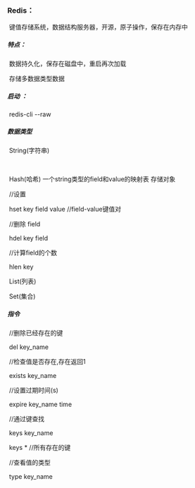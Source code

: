### Redis：

​	键值存储系统，数据结构服务器，开源，原子操作，保存在内存中

##### 特点：

​	数据持久化，保存在磁盘中，重启再次加载

​	存储多数据类型数据

##### 启动 ： 

​	redis-cli --raw

##### 数据类型

​	String(字符串)

​		

​	Hash(哈希)  一个string类型的field和value的映射表 存储对象

​		//设置

​		hset key field value //field-value键值对

​		//删除 field

​		hdel key field

​		//计算field的个数

​		hlen key

​	List(列表)

​	Set(集合)

##### 指令

​	//删除已经存在的键	

​	del key_name 

​	//检查值是否存在,存在返回1

​	exists key_name

​	//设置过期时间(s)

​	expire key_name time

​	//通过键查找

​	keys key_name 

​	keys * //所有存在的键

​	//查看值的类型

​	type key_name

​	